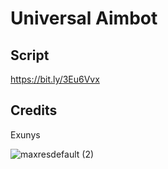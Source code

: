 # Universal Aimbot

## Script
https://bit.ly/3Eu6Vvx

## Credits
Exunys

![maxresdefault (2)](https://user-images.githubusercontent.com/126212769/221066621-451dee40-0781-43c6-92bb-0df6d62e9369.jpg)
